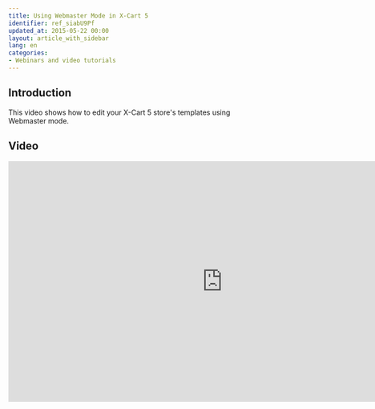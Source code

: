 ```yaml
---
title: Using Webmaster Mode in X-Cart 5
identifier: ref_siabU9Pf
updated_at: 2015-05-22 00:00
layout: article_with_sidebar
lang: en
categories:
- Webinars and video tutorials
---
```


## Introduction

This video shows how to edit your X-Cart 5 store's templates using Webmaster mode.

## Video

<iframe class="youtube-player" type="text/html" style="width: 853px; height: 480px" src="https://www.youtube.com/embed/p552BZzZHHE" frameborder="0"></iframe>